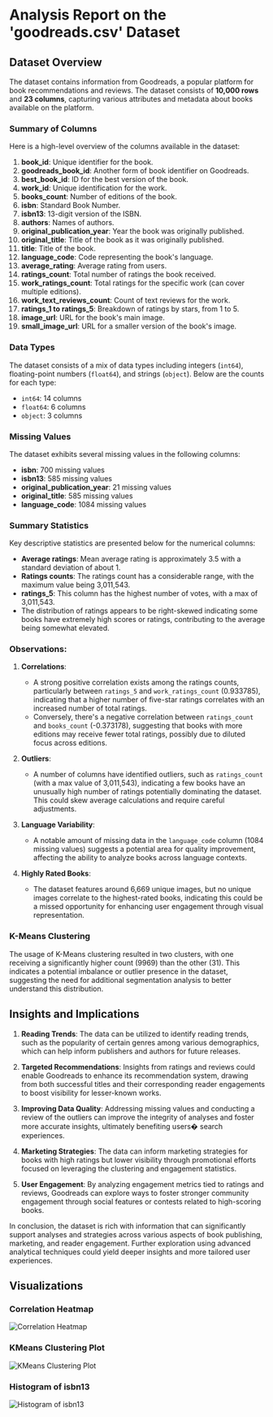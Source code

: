 
 # Analysis Report on the 'goodreads.csv' Dataset

## Dataset Overview
The dataset contains information from Goodreads, a popular platform for book recommendations and reviews. The dataset consists of **10,000 rows** and **23 columns**, capturing various attributes and metadata about books available on the platform.

### Summary of Columns
Here is a high-level overview of the columns available in the dataset:
1. **book_id**: Unique identifier for the book.
2. **goodreads_book_id**: Another form of book identifier on Goodreads.
3. **best_book_id**: ID for the best version of the book.
4. **work_id**: Unique identification for the work.
5. **books_count**: Number of editions of the book.
6. **isbn**: Standard Book Number.
7. **isbn13**: 13-digit version of the ISBN.
8. **authors**: Names of authors.
9. **original_publication_year**: Year the book was originally published.
10. **original_title**: Title of the book as it was originally published.
11. **title**: Title of the book.
12. **language_code**: Code representing the book's language.
13. **average_rating**: Average rating from users.
14. **ratings_count**: Total number of ratings the book received.
15. **work_ratings_count**: Total ratings for the specific work (can cover multiple editions).
16. **work_text_reviews_count**: Count of text reviews for the work.
17. **ratings_1 to ratings_5**: Breakdown of ratings by stars, from 1 to 5.
18. **image_url**: URL for the book's main image.
19. **small_image_url**: URL for a smaller version of the book's image.

### Data Types
The dataset consists of a mix of data types including integers (`int64`), floating-point numbers (`float64`), and strings (`object`). Below are the counts for each type:
- `int64`: 14 columns
- `float64`: 6 columns
- `object`: 3 columns

### Missing Values
The dataset exhibits several missing values in the following columns:
- **isbn**: 700 missing values
- **isbn13**: 585 missing values
- **original_publication_year**: 21 missing values
- **original_title**: 585 missing values
- **language_code**: 1084 missing values

### Summary Statistics
Key descriptive statistics are presented below for the numerical columns:
- **Average ratings**: Mean average rating is approximately 3.5 with a standard deviation of about 1.
- **Ratings counts**: The ratings count has a considerable range, with the maximum value being 3,011,543.
- **ratings_5**: This column has the highest number of votes, with a max of 3,011,543.
- The distribution of ratings appears to be right-skewed indicating some books have extremely high scores or ratings, contributing to the average being somewhat elevated.

### Observations:
1. **Correlations**: 
   - A strong positive correlation exists among the ratings counts, particularly between `ratings_5` and `work_ratings_count` (0.933785), indicating that a higher number of five-star ratings correlates with an increased number of total ratings.
   - Conversely, there's a negative correlation between `ratings_count` and `books_count` (-0.373178), suggesting that books with more editions may receive fewer total ratings, possibly due to diluted focus across editions.

2. **Outliers**:
   - A number of columns have identified outliers, such as `ratings_count` (with a max value of 3,011,543), indicating a few books have an unusually high number of ratings potentially dominating the dataset. This could skew average calculations and require careful adjustments.

3. **Language Variability**:
   - A notable amount of missing data in the `language_code` column (1084 missing values) suggests a potential area for quality improvement, affecting the ability to analyze books across language contexts.

4. **Highly Rated Books**:
   - The dataset features around 6,669 unique images, but no unique images correlate to the highest-rated books, indicating this could be a missed opportunity for enhancing user engagement through visual representation.

### K-Means Clustering
The usage of K-Means clustering resulted in two clusters, with one receiving a significantly higher count (9969) than the other (31). This indicates a potential imbalance or outlier presence in the dataset, suggesting the need for additional segmentation analysis to better understand this distribution.

## Insights and Implications
1. **Reading Trends**: The data can be utilized to identify reading trends, such as the popularity of certain genres among various demographics, which can help inform publishers and authors for future releases.
   
2. **Targeted Recommendations**: Insights from ratings and reviews could enable Goodreads to enhance its recommendation system, drawing from both successful titles and their corresponding reader engagements to boost visibility for lesser-known works.

3. **Improving Data Quality**: Addressing missing values and conducting a review of the outliers can improve the integrity of analyses and foster more accurate insights, ultimately benefiting users� search experiences.

4. **Marketing Strategies**: The data can inform marketing strategies for books with high ratings but lower visibility through promotional efforts focused on leveraging the clustering and engagement statistics.

5. **User Engagement**: By analyzing engagement metrics tied to ratings and reviews, Goodreads can explore ways to foster stronger community engagement through social features or contests related to high-scoring books.

In conclusion, the dataset is rich with information that can significantly support analyses and strategies across various aspects of book publishing, marketing, and reader engagement. Further exploration using advanced analytical techniques could yield deeper insights and more tailored user experiences.

## Visualizations

### Correlation Heatmap
![Correlation Heatmap](correlation_heatmap.png)

### KMeans Clustering Plot
![KMeans Clustering Plot](kmeans_clustering.png)

### Histogram of isbn13
![Histogram of isbn13](histogram_isbn13.png)

